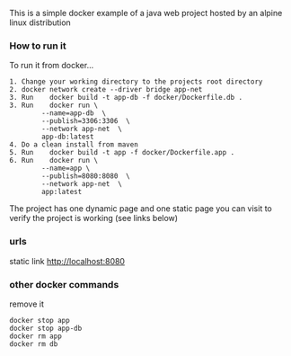 This is a simple docker example of a java web project 
hosted by an alpine linux distribution

<h3>How to run it</h3>
To run it from docker...  

	1. Change your working directory to the projects root directory  
	2. docker network create --driver bridge app-net
	3. Run    docker build -t app-db -f docker/Dockerfile.db .
	3. Run    docker run \
			--name=app-db  \
			--publish=3306:3306  \
			--network app-net  \
			app-db:latest   
	4. Do a clean install from maven  
	5. Run    docker build -t app -f docker/Dockerfile.app .   
	6. Run    docker run \
			--name=app \
			--publish=8080:8080  \
			--network app-net  \
			app:latest  

The project has one dynamic page and one static page you can visit to verify the project is working (see links below)
 
<h3>urls</h3>

static link <http://localhost:8080>


<h3>other docker commands</h3>

remove it  

	docker stop app
	docker stop app-db
	docker rm app
	docker rm db
	
	